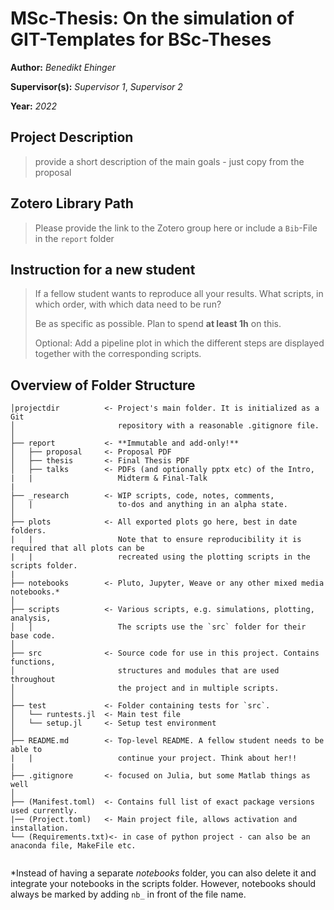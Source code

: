# **MSc-Thesis:** On the simulation of GIT-Templates for BSc-Theses
**Author:** *Benedikt Ehinger*

**Supervisor(s):** *Supervisor 1*, *Supervisor 2*

**Year:** *2022*

## Project Description
>provide a short description of the main goals - just copy from the proposal

## Zotero Library Path
>Please provide the link to the Zotero group here or include a `Bib`-File in the `report` folder

## Instruction for a new student
>If a fellow student wants to reproduce all your results. What scripts, in which order, with which data need to be run?
>
>Be as specific as possible. Plan to spend **at least 1h** on this.
>
>Optional: Add a pipeline plot in which the different steps are displayed together with the corresponding scripts.

## Overview of Folder Structure 

```
│projectdir          <- Project's main folder. It is initialized as a Git
│                       repository with a reasonable .gitignore file.
│
├── report           <- **Immutable and add-only!**
│   ├── proposal     <- Proposal PDF
│   ├── thesis       <- Final Thesis PDF
│   ├── talks        <- PDFs (and optionally pptx etc) of the Intro,
|   |                   Midterm & Final-Talk
|
├── _research        <- WIP scripts, code, notes, comments,
│   |                   to-dos and anything in an alpha state.
│
├── plots            <- All exported plots go here, best in date folders.
|   |                   Note that to ensure reproducibility it is required that all plots can be
|   |                   recreated using the plotting scripts in the scripts folder.
|
├── notebooks        <- Pluto, Jupyter, Weave or any other mixed media notebooks.*
│
├── scripts          <- Various scripts, e.g. simulations, plotting, analysis,
│   │                   The scripts use the `src` folder for their base code.
│
├── src              <- Source code for use in this project. Contains functions,
│                       structures and modules that are used throughout
│                       the project and in multiple scripts.
│
├── test             <- Folder containing tests for `src`.
│   └── runtests.jl  <- Main test file
│   └── setup.jl     <- Setup test environment
│
├── README.md        <- Top-level README. A fellow student needs to be able to
|   |                   continue your project. Think about her!!
|
├── .gitignore       <- focused on Julia, but some Matlab things as well
│
├── (Manifest.toml)  <- Contains full list of exact package versions used currently.
|── (Project.toml)   <- Main project file, allows activation and installation.
└── (Requirements.txt)<- in case of python project - can also be an anaconda file, MakeFile etc.
                        
```

\*Instead of having a separate *notebooks* folder, you can also delete it and integrate your notebooks in the scripts folder. However, notebooks should always be marked by adding `nb_` in front of the file name.